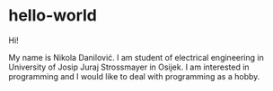 # hello-world

  Hi!
  
  My name is Nikola Danilović. I am student of electrical engineering in University of Josip Juraj Strossmayer in Osijek. I am interested in programming and I would like to deal with programming as a hobby.
